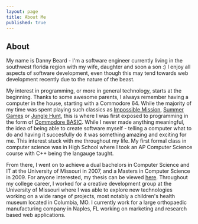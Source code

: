 ```yaml
---
layout: page
title: About Me
published: true
---
```


[thesis]: https://mospace.umsystem.edu/xmlui/handle/10355/5346 (Firefly)
[basic]: http://en.wikipedia.org/wiki/Commodore_BASIC (Commodore BASIC)
[summergames]: http://en.wikipedia.org/wiki/Summer_Games (Summer Games)
[impossiblemission]: http://en.wikipedia.org/wiki/Impossible_Mission (Impossible Mission)
[junglehunt]: http://en.wikipedia.org/wiki/Jungle_Hunt (Jungle Hunt)

About
-----------------

My name is Danny Beard - I'm a software engineer currently living in the southwest florida region with my wife, daughter and soon a son :) I enjoy all aspects of software development, even though this may tend towards web development recently due to the nature of the beast.

My interest in programming, or more in general technology, starts at the beginning. Thanks to some awesome parents, I always remember having a computer in the house, starting with a Commodore 64. While the majority of my time was spent playing such classics as [Impossible Mission][impossiblemission], [Summer Games][summergames] or [Jungle Hunt][junglehunt], this is where I was first exposed to programming in the form of [Commodore BASIC][basic]. While I never made anything meaningful, the idea of being able to create software myself - telling a computer what to do and having it succesfully do it was something amazing and exciting for me. This interest stuck with me throughout my life. My first formal class in computer science was in High School where I took an AP Computer Science course with C++ being the langauge taught.

From there, I went on to achieve a dual bachelors in Computer Science and IT at the University of Missouri in 2007, and a Masters in Computer Science in 2009. For anyone interested, my thesis can be viewed [here][thesis]. Throughout my college career, I worked for a creative development group at the University of Missouri where I was able to explore new technologies working on a wide range of projects, most notably a children's health museum located in Columbia, MO. I currently work for a large orthopaedic manufacturing company in Naples, FL working on marketing and research based web applications.